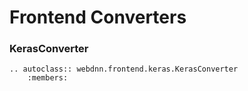 # Frontend Converters



### KerasConverter

```eval_rst
.. autoclass:: webdnn.frontend.keras.KerasConverter
    :members:
```
